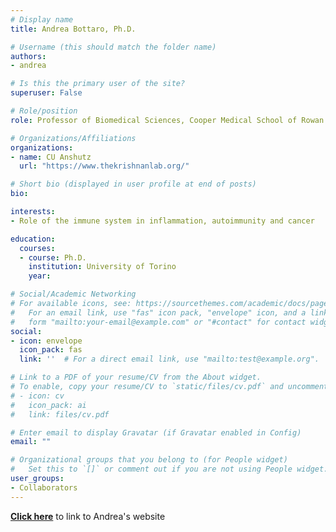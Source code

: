 ```yaml
---
# Display name
title: Andrea Bottaro, Ph.D.

# Username (this should match the folder name)
authors:
- andrea

# Is this the primary user of the site?
superuser: False

# Role/position
role: Professor of Biomedical Sciences, Cooper Medical School of Rowan University

# Organizations/Affiliations
organizations:
- name: CU Anshutz
  url: "https://www.thekrishnanlab.org/"

# Short bio (displayed in user profile at end of posts)
bio: 

interests:
- Role of the immune system in inflammation, autoimmunity and cancer

education:
  courses:
  - course: Ph.D.
    institution: University of Torino
    year: 

# Social/Academic Networking
# For available icons, see: https://sourcethemes.com/academic/docs/page-builder/#icons
#   For an email link, use "fas" icon pack, "envelope" icon, and a link in the
#   form "mailto:your-email@example.com" or "#contact" for contact widget.
social:
- icon: envelope
  icon_pack: fas
  link: ''  # For a direct email link, use "mailto:test@example.org".

# Link to a PDF of your resume/CV from the About widget.
# To enable, copy your resume/CV to `static/files/cv.pdf` and uncomment the lines below.
# - icon: cv
#   icon_pack: ai
#   link: files/cv.pdf

# Enter email to display Gravatar (if Gravatar enabled in Config)
email: ""

# Organizational groups that you belong to (for People widget)
#   Set this to `[]` or comment out if you are not using People widget.
user_groups:
- Collaborators
---
```


[**Click here**](https://cmsru.rowan.edu/faculty-profiles/biomedical-sciences/faculty/bottaro-andrea.html) to link to Andrea's website
